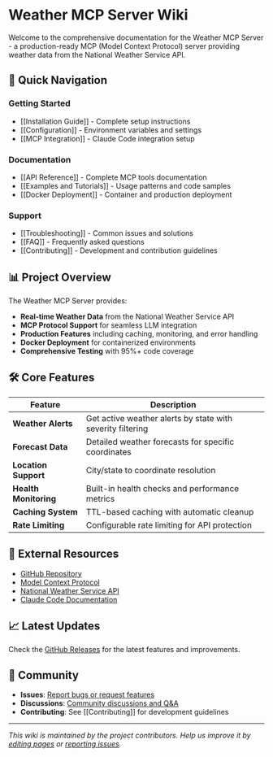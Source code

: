 # Weather MCP Server Wiki

Welcome to the comprehensive documentation for the Weather MCP Server - a production-ready MCP (Model Context Protocol) server providing weather data from the National Weather Service API.

## 🚀 Quick Navigation

### Getting Started
- [[Installation Guide]] - Complete setup instructions
- [[Configuration]] - Environment variables and settings
- [[MCP Integration]] - Claude Code integration setup

### Documentation
- [[API Reference]] - Complete MCP tools documentation
- [[Examples and Tutorials]] - Usage patterns and code samples
- [[Docker Deployment]] - Container and production deployment

### Support
- [[Troubleshooting]] - Common issues and solutions
- [[FAQ]] - Frequently asked questions
- [[Contributing]] - Development and contribution guidelines

## 📊 Project Overview

The Weather MCP Server provides:

- **Real-time Weather Data** from the National Weather Service API
- **MCP Protocol Support** for seamless LLM integration
- **Production Features** including caching, monitoring, and error handling
- **Docker Deployment** for containerized environments
- **Comprehensive Testing** with 95%+ code coverage

## 🛠️ Core Features

| Feature | Description |
|---------|-------------|
| **Weather Alerts** | Get active weather alerts by state with severity filtering |
| **Forecast Data** | Detailed weather forecasts for specific coordinates |
| **Location Support** | City/state to coordinate resolution |
| **Health Monitoring** | Built-in health checks and performance metrics |
| **Caching System** | TTL-based caching with automatic cleanup |
| **Rate Limiting** | Configurable rate limiting for API protection |

## 🔗 External Resources

- [GitHub Repository](https://github.com/srjv11/mcp-server-weather-py)
- [Model Context Protocol](https://modelcontextprotocol.io/)
- [National Weather Service API](https://www.weather.gov/documentation/services-web-api)
- [Claude Code Documentation](https://docs.anthropic.com/en/docs/claude-code)

## 📈 Latest Updates

Check the [GitHub Releases](https://github.com/srjv11/mcp-server-weather-py/releases) for the latest features and improvements.

## 🤝 Community

- **Issues**: [Report bugs or request features](https://github.com/srjv11/mcp-server-weather-py/issues)
- **Discussions**: [Community discussions and Q&A](https://github.com/srjv11/mcp-server-weather-py/discussions)
- **Contributing**: See [[Contributing]] for development guidelines

---

*This wiki is maintained by the project contributors. Help us improve it by [editing pages](https://github.com/srjv11/mcp-server-weather-py/wiki) or [reporting issues](https://github.com/srjv11/mcp-server-weather-py/issues).*
